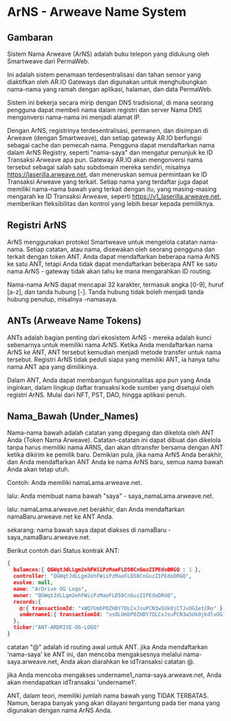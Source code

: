 # ArNS - Arweave Name System
## Gambaran
Sistem Nama Arweave (ArNS) adalah buku telepon yang didukung oleh Smartweave dari PermaWeb.

Ini adalah sistem penamaan terdesentralisasi dan tahan sensor yang diaktifkan oleh AR.IO Gateways dan digunakan untuk menghubungkan nama-nama yang ramah dengan aplikasi, halaman, dan data PermaWeb.

Sistem ini bekerja secara mirip dengan DNS tradisional, di mana seorang pengguna dapat membeli nama dalam registri dan server Nama DNS mengonversi nama-nama ini menjadi alamat IP.

Dengan ArNS, registrinya terdesentralisasi, permanen, dan disimpan di Arweave (dengan Smartweave), dan setiap gateway AR.IO berfungsi sebagai cache dan pemecah nama. Pengguna dapat mendaftarkan nama dalam ArNS Registry, seperti "nama-saya" dan mengatur penunjuk ke ID Transaksi Arweave apa pun. Gateway AR.IO akan mengonversi nama tersebut sebagai salah satu subdomain mereka sendiri, misalnya https://laserilla.arweave.net, dan meneruskan semua permintaan ke ID Transaksi Arweave yang terkait. Setiap nama yang terdaftar juga dapat memiliki nama-nama bawah yang terkait dengan itu, yang masing-masing mengarah ke ID Transaksi Arweave, seperti https://v1_laserilla.arweave.net, memberikan fleksibilitas dan kontrol yang lebih besar kepada pemiliknya.

## Registri ArNS
<!-- // TODO: tautan ke konsep Smartweave // -->

ArNS menggunakan protokol Smartweave untuk mengelola catatan nama-nama. Setiap catatan, atau nama, disewakan oleh seorang pengguna dan terkait dengan token ANT. Anda dapat mendaftarkan beberapa nama ArNS ke satu ANT, tetapi Anda tidak dapat mendaftarkan beberapa ANT ke satu nama ArNS - gateway tidak akan tahu ke mana mengarahkan ID routing.

Nama-nama ArNS dapat mencapai 32 karakter, termasuk angka [0-9], huruf [a-z], dan tanda hubung [-]. Tanda hubung tidak boleh menjadi tanda hubung penutup, misalnya -namasaya.

## ANTs (Arweave Name Tokens)

ANTs adalah bagian penting dari ekosistem ArNS - mereka adalah kunci sebenarnya untuk memiliki nama ArNS. Ketika Anda mendaftarkan nama ArNS ke ANT, ANT tersebut kemudian menjadi metode transfer untuk nama tersebut. Registri ArNS tidak peduli siapa yang memiliki ANT, ia hanya tahu nama ANT apa yang dimilikinya.

Dalam ANT, Anda dapat membangun fungsionalitas apa pun yang Anda inginkan, dalam lingkup daftar transaksi kode sumber yang disetujui oleh registri ArNS. Mulai dari NFT, PST, DAO, hingga aplikasi penuh.

## Nama_Bawah (Under_Names)

Nama-nama bawah adalah catatan yang dipegang dan dikelola oleh ANT Anda (Token Nama Arweave). Catatan-catatan ini dapat dibuat dan dikelola tanpa harus memiliki nama ARNS, dan akan ditransfer bersama dengan ANT ketika dikirim ke pemilik baru. Demikian pula, jika nama ArNS Anda berakhir, dan Anda mendaftarkan ANT Anda ke nama ArNS baru, semua nama bawah Anda akan tetap utuh.

Contoh: Anda memiliki namaLama.arweave.net.

lalu: Anda membuat nama bawah "saya" - saya_namaLama.arweave.net.

lalu: namaLama.arweave.net berakhir, dan Anda mendaftarkan namaBaru.arweave.net ke ANT Anda.

sekarang: nama bawah saya dapat diakses di namaBaru - saya_namaBaru.arweave.net.

Berikut contoh dari Status kontrak ANT:

```json
{
  balances:{ QGWqtJdLLgm2ehFWiiPzMaoFLD50CnGuzZIPEdoDRGQ : 1 },
  controller: "QGWqtJdLLgm2ehFWiiPzMaoFLD50CnGuzZIPEdoDRGQ",
  evolve: null,
  name: "ArDrive OG Logo",
  owner: "QGWqtJdLLgm2ehFWiiPzMaoFLD50CnGuzZIPEdoDRGQ",
  records:{
    @:{ transactionId: "xWQ7UmbP0ZHDY7OLCxJsuPCN3wSUk0jCTJvOG1etCRo" },
    undername1:{ transactionId: "usOLUmbP0ZHDY7OLCxJsuPCN3wSUk0jkdlvOG1etCRo" }
  },
  ticker:"ANT-ARDRIVE-OG-LOGO"
}
```
catatan "@" adalah id routing awal untuk ANT. jika Anda mendaftarkan 'nama-saya' ke ANT ini, dan mencoba mengaksesnya melalui nama-saya.arweave.net, Anda akan diarahkan ke idTransaksi catatan @.

jika Anda mencoba mengakses undername1_nama-saya.arweave.net, Anda akan mendapatkan idTransaksi 'undername1'.

ANT, dalam teori, memiliki jumlah nama bawah yang TIDAK TERBATAS. Namun, berapa banyak yang akan dilayani tergantung pada tier mana yang digunakan dengan nama ArNS Anda.